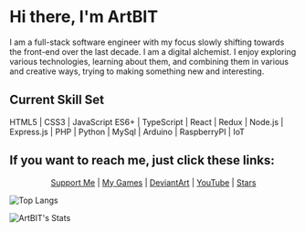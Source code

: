 # Hi there, I'm ArtBIT

I am a full-stack software engineer with my focus slowly shifting towards the front-end over the last decade. I am a digital alchemist. I enjoy exploring various technologies, learning about them, and combining them in various and creative ways, trying to making something new and interesting.

## Current Skill Set
HTML5 | CSS3 | JavaScript ES6+ | TypeScript | React | Redux | Node.js | Express.js | PHP | Python | MySql | Arduino | RaspberryPI | IoT

## If you want to reach me, just click these links:
<p align="center">
  <a href="https://www.patreon.com/artbit">Support Me</a> | 
  <a href="https://games.djordjeungar.com/">My Games</a> | 
  <a href="https://www.deviantart.com/artbit/">DeviantArt</a> | 
  <a href="https://www.youtube.com/user/artbit/">YouTube</a> |
  <a href="https://github.com/ArtBIT/my-awesome-stars">Stars</a>
</p>

![Top Langs](https://github-readme-stats.vercel.app/api/top-langs/?username=ArtBIT&hide=html,css&count_private=true&layout=compact&bg_color=0d1117&text_color=c9d1d9&icon_color=58a6ff&title_color=58a6ff)

![ArtBIT's Stats](https://github-readme-stats.vercel.app/api?username=artbit&show_icons=true&bg_color=0d1117&text_color=c9d1d9&icon_color=58a6ff&title_color=58a6ff)
<!--
**ArtBIT/ArtBIT** is a ✨ _special_ ✨ repository because its `README.md` (this file) appears on your GitHub profile.

Here are some ideas to get you started:

- 🔭 I’m currently working on ...
- 🌱 I’m currently learning ...
- 👯 I’m looking to collaborate on ...
- 🤔 I’m looking for help with ...
- 💬 Ask me about ...
- 📫 How to reach me: ...
- 😄 Pronouns: ...
- ⚡ Fun fact: ...
-->
